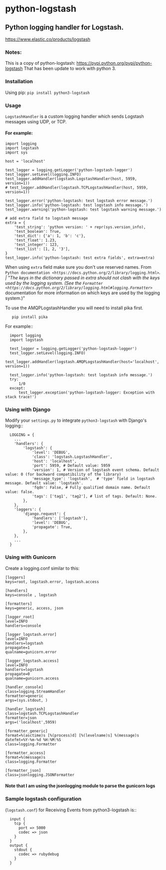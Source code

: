 # python-logstash

## Python logging handler for Logstash.
<https://www.elastic.co/products/logstash>

### Notes:
This is a copy of python-logstash: <https://pypi.python.org/pypi/python-logstash>
That has been update to work with python 3.

### Installation


Using pip:
`pip install python3-logstash`

### Usage

`LogstashHandler` is a custom logging handler which sends Logstash messages using UDP, or TCP.

#### For example:

```
import logging
import logstash
import sys

host = 'localhost'

test_logger = logging.getLogger('python-logstash-logger')
test_logger.setLevel(logging.INFO)
test_logger.addHandler(logstash.LogstashHandler(host, 5959, version=1))
# test_logger.addHandler(logstash.TCPLogstashHandler(host, 5959, version=1))

test_logger.error('python-logstash: test logstash error message.')
test_logger.info('python-logstash: test logstash info message.')
test_logger.warning('python-logstash: test logstash warning message.')

# add extra field to logstash message
extra = {
    'test_string': 'python version: ' + repr(sys.version_info),
    'test_boolean': True,
    'test_dict': {'a': 1, 'b': 'c'},
    'test_float': 1.23,
    'test_integer': 123,
    'test_list': [1, 2, '3'],
}
test_logger.info('python-logstash: test extra fields', extra=extra)
```

When using `extra` field make sure you don't use reserved names. From `Python documentation <https://docs.python.org/2/library/logging.html>`_.
     | "The keys in the dictionary passed in extra should not clash with the keys used by the logging system. (See the `Formatter <https://docs.python.org/2/library/logging.html#logging.Formatter>`_ documentation for more information on which keys are used by the logging system.)"

To use the AMQPLogstashHandler you will need to install pika first.
```
   pip install pika
```

For example::
```
  import logging
  import logstash

  test_logger = logging.getLogger('python-logstash-logger')
  test_logger.setLevel(logging.INFO)
  test_logger.addHandler(logstash.AMQPLogstashHandler(host='localhost', version=1))

  test_logger.info('python-logstash: test logstash info message.')
  try:
      1/0
  except:
      test_logger.exception('python-logstash-logger: Exception with stack trace!')
```


### Using with Django

Modify your `settings.py` to integrate `python3-logstash` with Django's logging::
```
  LOGGING = {
    ...
    'handlers': {
        'logstash': {
            'level': 'DEBUG',
            'class': 'logstash.LogstashHandler',
            'host': 'localhost',
            'port': 5959, # Default value: 5959
            'version': 1, # Version of logstash event schema. Default value: 0 (for backward compatibility of the library)
            'message_type': 'logstash',  # 'type' field in logstash message. Default value: 'logstash'.
            'fqdn': False, # Fully qualified domain name. Default value: false.
            'tags': ['tag1', 'tag2'], # list of tags. Default: None.
        },
    },
    'loggers': {
        'django.request': {
            'handlers': ['logstash'],
            'level': 'DEBUG',
            'propagate': True,
        },
    },
    ...
  }
```

### Using with Gunicorn
Create a logging.conf similar to this:
```
[loggers]
keys=root, logstash.error, logstash.access

[handlers]
keys=console , logstash

[formatters]
keys=generic, access, json

[logger_root]
level=INFO
handlers=console

[logger_logstash.error]
level=INFO
handlers=logstash
propagate=1
qualname=gunicorn.error

[logger_logstash.access]
level=INFO
handlers=logstash
propagate=0
qualname=gunicorn.access

[handler_console]
class=logging.StreamHandler
formatter=generic
args=(sys.stdout, )

[handler_logstash]
class=logstash.TCPLogstashHandler
formatter=json
args=('localhost',5959)

[formatter_generic]
format=%(asctime)s [%(process)d] [%(levelname)s] %(message)s
datefmt=%Y-%m-%d %H:%M:%S
class=logging.Formatter

[formatter_access]
format=%(message)s
class=logging.Formatter

[formatter_json]
class=jsonlogging.JSONFormatter
```
#### Note that I am using the jsonlogging module to parse the gunicorn logs

### Sample logstash configuration

(``logstash.conf``) for Receiving Events from python3-logstash is::
```
  input {
    tcp {
      port => 5000
      codec => json
    }
  }
  output {
    stdout {
      codec => rubydebug
    }
  }
```
